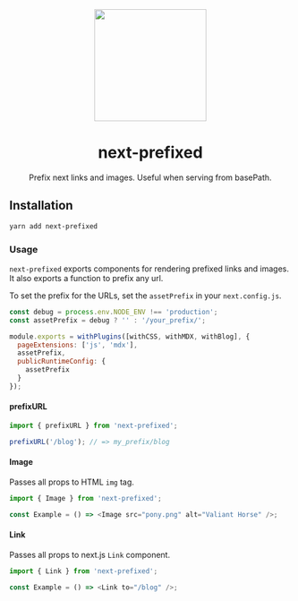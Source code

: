 <div align="center">
  <img width="200" height="200"
    src="https://seeklogo.com/images/N/next-js-logo-7929BCD36F-seeklogo.com.png">
  <h1>next-prefixed</h1>
  <p>Prefix next links and images. Useful when serving from basePath.</p>
</div>

## Installation

```sh
yarn add next-prefixed
```

### Usage

`next-prefixed` exports components for rendering prefixed links and images. It also exports a function to prefix any url.

To set the prefix for the URLs, set the `assetPrefix` in your `next.config.js`.

```js
const debug = process.env.NODE_ENV !== 'production';
const assetPrefix = debug ? '' : '/your_prefix/';

module.exports = withPlugins([withCSS, withMDX, withBlog], {
  pageExtensions: ['js', 'mdx'],
  assetPrefix,
  publicRuntimeConfig: {
    assetPrefix
  }
});
```

#### prefixURL

```js
import { prefixURL } from 'next-prefixed';

prefixURL('/blog'); // => my_prefix/blog
```

#### Image

Passes all props to HTML `img` tag.

```js
import { Image } from 'next-prefixed';

const Example = () => <Image src="pony.png" alt="Valiant Horse" />;
```

#### Link

Passes all props to next.js `Link` component.

```js
import { Link } from 'next-prefixed';

const Example = () => <Link to="/blog" />;
```
